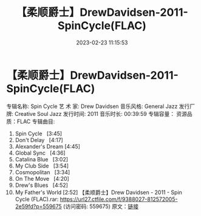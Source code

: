 ﻿---
title: 【柔顺爵士】DrewDavidsen-2011-SpinCycle(FLAC)
date: 2023-02-23 11:15:53
categories: 古典音乐、新世纪、纯音雅乐
tags: 纯音雅乐
---
# 【柔顺爵士】DrewDavidsen-2011-SpinCycle(FLAC)

专辑名称: Spin Cycle
艺 术 家: Drew Davidsen
音乐风格: General Jazz
发行厂牌: Creative Soul Jazz
发行时间: 2011
音乐时长: 00:39:59
专辑容量：
资源品质：FLAC
专辑曲目:
01. Spin Cycle   [3:45]
02. Don't Delay   [4:17]
03. Alexander's Dream
[4:45]
04. Global Sync   [4:36]
05. Catalina Blue   [3:02]
06. My Club Side   [3:54]
07. Cosmopolitan   [3:34]
08. On The Move   [4:20]
09. Drew's Blues   [4:52]
10. My Father's World
[2:52]
【柔顺爵士】Drew Davidsen - 2011 - Spin Cycle (FLAC).rar: https://url27.ctfile.com/f/9388027-812572005-2e59fd?p=559675
(访问密码: 559675)
原文：[链接](https://blog.sina.com.cn/s/blog_1647c7e76010310vv.html)